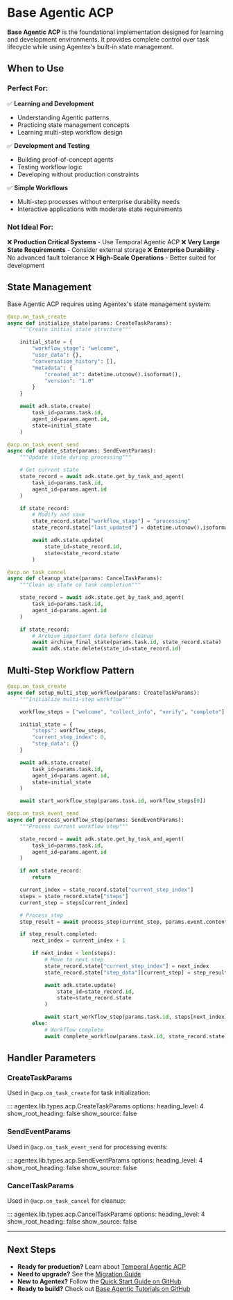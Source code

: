 # Base Agentic ACP

**Base Agentic ACP** is the foundational implementation designed for learning and development environments. It provides complete control over task lifecycle while using Agentex's built-in state management.

## When to Use

### Perfect For:

✅ **Learning and Development**

- Understanding Agentic patterns
- Practicing state management concepts
- Learning multi-step workflow design

✅ **Development and Testing**

- Building proof-of-concept agents
- Testing workflow logic
- Developing without production constraints

✅ **Simple Workflows**

- Multi-step processes without enterprise durability needs
- Interactive applications with moderate state requirements

### Not Ideal For:

❌ **Production Critical Systems** - Use Temporal Agentic ACP
❌ **Very Large State Requirements** - Consider external storage
❌ **Enterprise Durability** - No advanced fault tolerance
❌ **High-Scale Operations** - Better suited for development

## State Management

Base Agentic ACP requires using Agentex's state management system:

```python
@acp.on_task_create
async def initialize_state(params: CreateTaskParams):
    """Create initial state structure"""

    initial_state = {
        "workflow_stage": "welcome",
        "user_data": {},
        "conversation_history": [],
        "metadata": {
            "created_at": datetime.utcnow().isoformat(),
            "version": "1.0"
        }
    }

    await adk.state.create(
        task_id=params.task.id,
        agent_id=params.agent.id,
        state=initial_state
    )

@acp.on_task_event_send
async def update_state(params: SendEventParams):
    """Update state during processing"""

    # Get current state
    state_record = await adk.state.get_by_task_and_agent(
        task_id=params.task.id,
        agent_id=params.agent.id
    )

    if state_record:
        # Modify and save
        state_record.state["workflow_stage"] = "processing"
        state_record.state["last_updated"] = datetime.utcnow().isoformat()

        await adk.state.update(
            state_id=state_record.id,
            state=state_record.state
        )

@acp.on_task_cancel
async def cleanup_state(params: CancelTaskParams):
    """Clean up state on task completion"""

    state_record = await adk.state.get_by_task_and_agent(
        task_id=params.task.id,
        agent_id=params.agent.id
    )

    if state_record:
        # Archive important data before cleanup
        await archive_final_state(params.task.id, state_record.state)
        await adk.state.delete(state_id=state_record.id)
```

## Multi-Step Workflow Pattern

```python
@acp.on_task_create
async def setup_multi_step_workflow(params: CreateTaskParams):
    """Initialize multi-step workflow"""

    workflow_steps = ["welcome", "collect_info", "verify", "complete"]

    initial_state = {
        "steps": workflow_steps,
        "current_step_index": 0,
        "step_data": {}
    }

    await adk.state.create(
        task_id=params.task.id,
        agent_id=params.agent.id,
        state=initial_state
    )

    await start_workflow_step(params.task.id, workflow_steps[0])

@acp.on_task_event_send
async def process_workflow_step(params: SendEventParams):
    """Process current workflow step"""

    state_record = await adk.state.get_by_task_and_agent(
        task_id=params.task.id,
        agent_id=params.agent.id
    )

    if not state_record:
        return

    current_index = state_record.state["current_step_index"]
    steps = state_record.state["steps"]
    current_step = steps[current_index]

    # Process step
    step_result = await process_step(current_step, params.event.content)

    if step_result.completed:
        next_index = current_index + 1

        if next_index < len(steps):
            # Move to next step
            state_record.state["current_step_index"] = next_index
            state_record.state["step_data"][current_step] = step_result.data

            await adk.state.update(
                state_id=state_record.id,
                state=state_record.state
            )

            await start_workflow_step(params.task.id, steps[next_index])
        else:
            # Workflow complete
            await complete_workflow(params.task.id, state_record.state)
```

## Handler Parameters

### CreateTaskParams

Used in `@acp.on_task_create` for task initialization:

::: agentex.lib.types.acp.CreateTaskParams
    options:
      heading_level: 4
      show_root_heading: false
      show_source: false

### SendEventParams

Used in `@acp.on_task_event_send` for processing events:

::: agentex.lib.types.acp.SendEventParams
    options:
      heading_level: 4
      show_root_heading: false
      show_source: false

### CancelTaskParams

Used in `@acp.on_task_cancel` for cleanup:

::: agentex.lib.types.acp.CancelTaskParams
    options:
      heading_level: 4
      show_root_heading: false
      show_source: false

---

## Next Steps

- **Ready for production?** Learn about [Temporal Agentic ACP](temporal.md)
- **Need to upgrade?** See the [Migration Guide](../../concepts/migration_guide.md)
- **New to Agentex?** Follow the [Quick Start Guide on GitHub](https://github.com/scaleai/agentex#quick-start)
- **Ready to build?** Check out [Base Agentic Tutorials on GitHub](https://github.com/scaleapi/agentex-python/tree/main/examples/tutorials/10_agentic/000_base)
